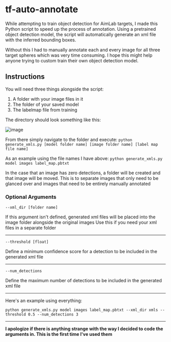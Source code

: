 # tf-auto-annotate
While attempting to train object detection for AimLab targets, I made this Python script to speed up the process of annotation. Using a pretrained object detection model, the script will automatically generate an xml file with the inferred bounding boxes. 

Without this I had to manually annotate each and every image for all three target spheres which was very time consuming. I hope this might help anyone trying to custom train their own object detection model. 

## Instructions

You will need three things alongside the script: 
1. A folder with your image files in it
2. The folder of your saved model
3. The labelmap file from training

The directory should look something like this:

![image](https://user-images.githubusercontent.com/64398319/180567229-6fbb2567-61f1-4314-9843-a884c1ba99a5.png)

From there simply navigate to the folder and execute:
`python generate_xmls.py [model folder name] [image folder name] [label map file name]`

As an example using the file names I have above:
`python generate_xmls.py model images label_map.pbtxt`

In the case that an image has zero detections, a folder will be created and that image will be moved. This is to separate images that only need to be glanced over and images that need to be entirely manually annotated

### Optional Arguments
 
`--xml_dir [folder name]`

If this argument isn't defined, generated xml files will be placed into the image folder alongside the original images
Use this if you need your xml files in a separate folder
 ***
 
`--threshold [float]`

Define a minimum confidence score for a detection to be included in the generated xml file
 ***
 
`--num_detections`

Define the maximum number of detections to be included in the generated xml file
***

Here's an example using everything:

`python generate_xmls.py model images label_map.pbtxt --xml_dir xmls --threshold 0.5 --num_detections 3`

***

**I apologize if there is anything strange with the way I decided to code the arguments in. This is the first time I've used them**
